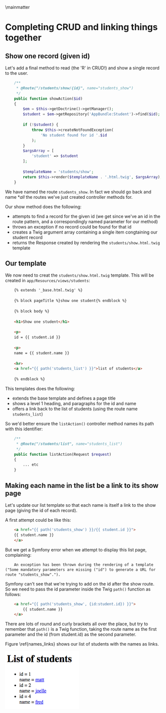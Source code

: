 \mainmatter

# Completing CRUD and linking things together

## Show one record (given id)

Let's add a final method to read (the 'R' in CRUD!) and show a single record to the user.

```php
    /**
     * @Route("/students/show/{id}", name="students_show")
     */
    public function showAction($id)
    {
        $em = $this->getDoctrine()->getManager();
        $student = $em->getRepository('AppBundle:Student')->find($id);

        if (!$student) {
            throw $this->createNotFoundException(
                'No student found for id '.$id
            );
        }
        $argsArray = [
            'student' => $student
        ];

        $templateName = 'students/show';
        return $this->render($templateName . '.html.twig', $argsArray);
    }
```

We have named the route `students_show`. In fact we should go back and name **all* the routes we've just created controller methods for.

Our show method does the following:

- attempts to find a record for the given id (we get since we've an id in the route pattern, and a correspondingly named parameter for our method)
- throws an exception if no record could be found for that id
- creates a Twig argument array containing a single item congtaining our student record
- returns the Response created by rendering the `students/show.html.twig` template

## Our template

We now need to creat the `students/show.html.twig` template. This will be created in `app/Resources/views/students`:

```html
    {% extends '_base.html.twig' %}

    {% block pageTitle %}show one student{% endblock %}

    {% block body %}

    <h1>Show one student</h1>

    <p>
    id = {{ student.id }}

    <p>
    name = {{ student.name }}

    <hr>
    <a href="{{ path('students_list') }}">list of students</a>

    {% endblock %}
```

This templates does the following:

- extends the base template and defines a page title
- shows a level 1 heading, and paragraphs for the id and name
- offers a link back to the list of students (using the route name `students_list`)

So we'd better ensure the `listAction()` controller method names its path with this identifier:

```php
    /**
     * @Route("/students/list", name="students_list")
     */
    public function listAction(Request $request)
    {
        ... etc
    }
```

## Making each name in the list be a link to its show page

Let's update our list template so that each name is itself a link to the show page (giving the id of each record).

A first attempt could be like this:

```html
    <a href="{{ path('students_show') }}/{{ student.id }}">
    {{ student.name }}
    </a>
```

But we get a Symfony error when we attempt to display this list page, complaining:

```
    An exception has been thrown during the rendering of a template ("Some mandatory parameters are missing ("id") to generate a URL for route "students_show".").
```

Symfony can't see that we're trying to add on the id after the show route. So we need to pass the id parameter inside the Twig `path()` function as follows:

```html
    <a href="{{ path('students_show', {id:student.id}) }}">
        {{ student.name }}
    </a>
```

There are lots of round and curly brackets all over the place, but try to remember that `path()` is a Twig function, taking the route name as the first parameter and the id (from student.id) as the second parameter.

Figure \ref{names_links} shows our list of students with the names as links.

![List of students with names as link to show pages. \label{names_links}](./03_figures/database/7_names_as_links_sm.png)

